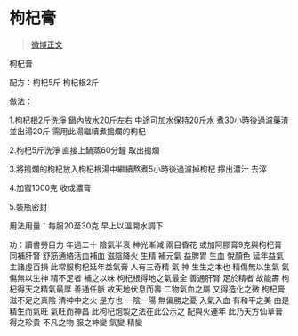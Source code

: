 # 枸杞膏

> [微博正文](https://weibo.com/6980637174/5040031658412077) 

枸杞膏

配方：枸杞5斤 枸杞根2斤

做法：

1.枸杞根2斤洗淨  鍋內放水20斤左右 中途可加水保持20斤水  煮30小時後過濾藥渣  並出湯20斤 需用此湯繼續煮搗爛的枸杞

2.枸杞5斤洗淨 直接上鍋蒸60分鐘 取出搗爛

3.將搗爛的枸杞放入枸杞根湯中繼續熬煮5小時後過濾掉枸杞 擰出濃汁 去滓 

4.加蜜1000克  收成濃膏

5.裝瓶密封

用法用量：每服20至30克 早上以溫開水調下

功：讀書勞目力 年過二十 陰氣半衰  神光漸減 兩目昏花 或加阿膠膏9克與枸杞膏同補肝腎 舒筋通絡活血補血 滋陰降火  生精  補元氣 益脾胃 生血 悅顏色 延年益氣  主諸虛百損 此常服枸杞延年益氣膏  人有三奇精 氣 神 生生之本也 精傷無以生氣 氣傷無以生神 精不足者 補之以味 枸杞根得地之氣最全 善通肝腎 足於精者 故能壽 枸杞得天之精氣最厚 善通任脈  故天地伏息而壽 二物氣血之屬 又得造化之微 枸杞膏滋不足之真陰  清神中之火 是方也 一陰一陽 無偏勝之憂 入氣入血 有和平之美 由是精生而氣旺 氣旺而神昌  此枸杞炮製之法在此公示之 配與火運年  此乃天方仙草膏 得之珍貴 不凡之物 服之神變 氣變 精變